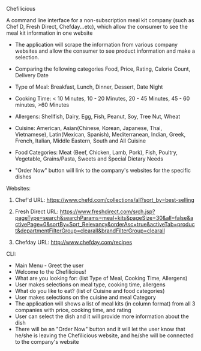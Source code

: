 Chefilicious

A command line interface for a non-subscription meal kit company (such as Chef D, Fresh Direct, Chefday...etc), which allow the consumer to see the meal kit information in one website

* The application will scrape the information from various company websites and allow the consumer to see product information and make a selection.

* Comparing the following categories
Food, Price, Rating, Calorie Count, Delivery Date

* Type of Meal:
Breakfast, Lunch, Dinner, Dessert, Date Night

* Cooking Time:
< 10 Minutes, 10 - 20 Minutes, 20 - 45 Minutes, 45 -  60 minutes, >60 Minutes

* Allergens:
Shellfish, Dairy, Egg, Fish, Peanut, Soy, Tree Nut, Wheat

* Cuisine:
American, Asian(Chinese, Korean, Japanese, Thai, Vietnamese), Latin(Mexican, Spanish), Mediterranean, Indian, Greek, French, Italian, Middle Eastern, South and All Cuisine

*  Food Categories:
Meat (Beef, Chicken, Lamb, Pork), Fish, Poultry, Vegetable, Grains/Pasta, Sweets and Special Dietary Needs

* "Order Now" button will link to the company's websites for the specific dishes


Websites:

1) Chef'd     URL:  https://www.chefd.com/collections/all?sort_by=best-selling

2) Fresh Direct
     URL:  https://www.freshdirect.com/srch.jsp?pageType=search&searchParams=meal+kits&pageSize=30&all=false&activePage=0&sortBy=Sort_Relevancy&orderAsc=true&activeTab=product&departmentFilterGroup=clearall&brandFilterGroup=clearall

3) Chefday
     URL:  http://www.chefday.com/recipes


CLI:

* Main Menu - Greet the user
* Welcome to the Chefilicious!
* What are you looking for:  (list Type of Meal, Cooking Time, Allergens)
* User makes selections on meal type, cooking time, allergens
* What do you like to eat?   (list of Cuisine and food categories)
* User makes selections on the cuisine and meal Category
* The application will shows a list of meal kits (in column format) from all 3 companies with price, cooking time, and rating
* User can select the dish and it will provide more information about the dish
* There will be an "Order Now" button and it will let the user know that he/she is leaving the Chefilicious website, and he/she will be connected to the company's website
